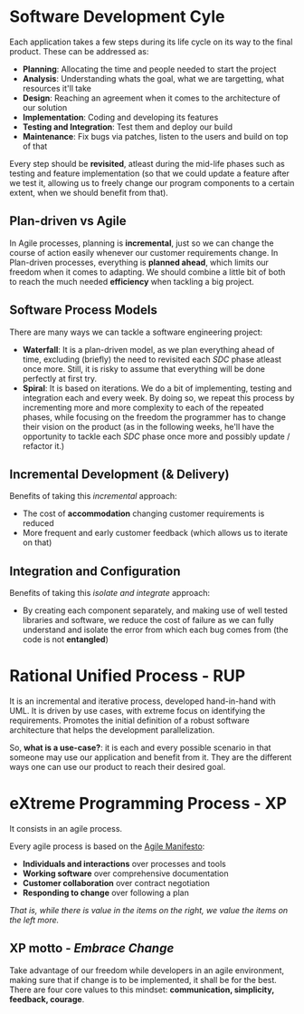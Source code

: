 # Software Development Cyle

Each application takes a few steps during its life cycle on its way to the final product.
These can be addressed as:

- **Planning**: Allocating the time and people needed to start the project 
- **Analysis**: Understanding whats the goal, what we are targetting, what resources it'll take
- **Design**: Reaching an agreement when it comes to the architecture of our solution 
- **Implementation**: Coding and developing its features
- **Testing and Integration**: Test them and deploy our build
- **Maintenance**: Fix bugs via patches, listen to the users and build on top of that

Every step should be **revisited**, atleast during the mid-life phases such as testing and feature implementation (so that we could update a feature after we test it, allowing us to freely change our program components to a certain extent, when we should benefit from that).

## Plan-driven vs Agile

In Agile processes, planning is **incremental**, just so we can change the course of action easily whenever
our customer requirements change. In Plan-driven processes, everything is **planned ahead**, which limits our
freedom when it comes to adapting. We should combine a little bit of both to reach the much needed **efficiency** when
tackling a big project.

## Software Process Models

There are many ways we can tackle a software engineering project:

- **Waterfall**: It is a plan-driven model, as we plan everything ahead of time, excluding (briefly) the need to revisited each *SDC* phase atleast once more. Still, it is risky to assume that everything will be done perfectly at first try.
- **Spiral**: It is based on iterations. We do a bit of implementing, testing and integration each and every week. By doing so, we repeat this process by incrementing more and more complexity to each of the repeated phases, while focusing on the freedom the programmer has to change their vision on the product (as in the following weeks, he'll have the opportunity to tackle each *SDC* phase once more and possibly update / refactor it.)

## Incremental Development (& Delivery)
 
Benefits of taking this *incremental* approach:

- The cost of **accommodation** changing customer requirements is reduced
- More frequent and early customer feedback (which allows us to iterate on that)

## Integration and Configuration

Benefits of taking this *isolate and integrate* approach:

- By creating each component separately, and making use of well tested libraries and software, we reduce the cost of failure as we can fully understand and isolate the error from which each bug comes from (the code is not **entangled**)

# Rational Unified Process - RUP

It is an incremental and iterative process, developed hand-in-hand with UML. It is driven by use cases, with extreme focus on identifying the requirements. Promotes the initial definition of a robust software architecture that helps the development parallelization.

So, **what is a use-case?**: it is each and every possible scenario in that someone may use our application and benefit from it. They are the different ways one can use our product to reach their desired goal.

# eXtreme Programming Process - XP

It consists in an agile process.

Every agile process is based on the [Agile Manifesto](https://agilemanifesto.org/):

- **Individuals and interactions** over processes and tools
- **Working software** over comprehensive documentation
- **Customer collaboration** over contract negotiation
- **Responding to change** over following a plan

*That is, while there is value in the items on the right, we value the items on the left more.*

## XP motto - *Embrace Change*

Take advantage of our freedom while developers in an agile environment, making sure that if change is to be implemented, it shall be for the best. There are four core values to this mindset: **communication, simplicity, feedback, courage**.
